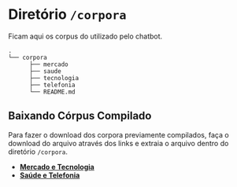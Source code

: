 # Diretório ```/corpora```

Ficam aqui os corpus do utilizado pelo chatbot.

```
.
└── corpora          
      ├── mercado     
      ├── saude       
      ├── tecnologia
      ├── telefonia       
      └── README.md

```

## Baixando Córpus Compilado

Para fazer o download dos corpora previamente compilados, faça o download do arquivo através dos links e extraia o arquivo dentro do diretório ```/corpora```.

- [**Mercado e Tecnologia**](https://drive.google.com/uc?export=download&id=1IGUA3Wvqv_Dgihl5qqlr3pbVhHn1eC_1)
- [**Saúde e Telefonia**](https://drive.google.com/uc?export=download&id=17QBHOnjX78tDcu2uYnpu54NUphEqh103) 
